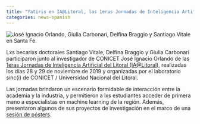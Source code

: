 ```yaml
---
title: "Yatiris en IA@Litoral, las 1eras Jornadas de Inteligencia Artificial del Litoral"
categories: news-spanish
---
```


<div class="image-post-container">
    <img src="https://scontent.fmdq1-2.fna.fbcdn.net/v/t1.0-9/p720x720/77107476_162366235161141_6460244641320009728_o.jpg" title="José Ignacio Orlando, Giulia Carbonari, Delfina Braggio y Santiago Vitale en Santa Fe." />
</div>

Lxs becarixs doctorales Santiago Vitale, Delfina Braggio y Giulia Carbonari participaron junto al investigador de CONICET José Ignacio Orlando de las [1eras Jornadas de Inteligencia Artificial del Litoral (IA@Litoral)](http://sinc.unl.edu.ar/ia-litoral), realizadas los días 28 y 29 de noviembre de 2019 y organizadas por el laboratorio sinc(i) de CONICET / Universidad Nacional del Litoral.

Las jornadas brindaron un escenario formidable de interacción entre la academia y la industria, y permitieron a lxs estudiantes acceder de primera mano a especialistas en machine learning de la región. Además, presentaron algunos de sus proyectos de investigación en el marco de una [sesión de pósters](https://www.facebook.com/yatirisARG/posts/163032228427875?__xts__[0]=68.ARC3L7Cs1XmWBg420STHykyn-4efwIIC82CUc6V_LD7AC31Rvu6w7NcySYq4pvKuLc-Jhx0Y97S2l3ofquZwFS52I399H2v-mtlDlaMNw1v-BuXU72Y3XwtR0z8WDM8wVn3wLgoMBHBCAeKxao75x7bhJIWP_jg4WhyZ7Id4zeIAZPqtj5kDxqtAq177eIvA4Z3JI17BLR9zOf2Fydovv8zpdnY5GZjcmrsXWJZedmV_lHjUM8WCDUaS4EdKmCJVPAVjRgozDfZwU3FNUV3uyUS0_NhXK6Im7-OZeGOVkjG0BH7F2lT-nURzU9gF1dVC2PqFVbYtfse0X1o1vwcpGxI&__tn__=-R).